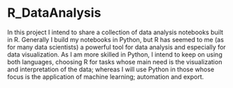 # R_DataAnalysis
In this project I intend to share a collection of data analysis notebooks built in R. Generally I build my notebooks in Python, but R has seemed to me (as for many data scientists) a powerful tool for data analysis and especially for data visualization. As I am more skilled in Python, I intend to keep on using both languages, choosing R for tasks whose main need is the visualization and interpretation of the data; whereas I will use Python in those whose focus is the application of machine learning; automation and export.
